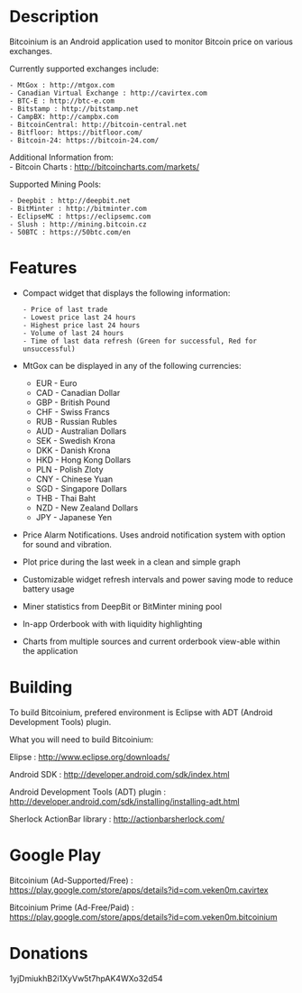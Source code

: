 Description
===============
Bitcoinium is an Android application used to monitor Bitcoin price on various exchanges. 

Currently supported exchanges include:

	- MtGox : http://mtgox.com
	- Canadian Virtual Exchange : http://cavirtex.com
	- BTC-E	: http://btc-e.com
	- Bitstamp : http://bitstamp.net
	- CampBX: http://campbx.com
	- BitcoinCentral: http://bitcoin-central.net
	- Bitfloor: https://bitfloor.com/
	- Bitcoin-24: https://bitcoin-24.com/
	
	
Additional Information from:	
	- Bitcoin Charts			: http://bitcoincharts.com/markets/

Supported Mining Pools:

	- Deepbit : http://deepbit.net
	- BitMinter : http://bitminter.com
	- EclipseMC : https://eclipsemc.com
	- Slush : http://mining.bitcoin.cz
	- 50BTC : https://50btc.com/en

Features
===============
- Compact widget that displays the following information:
 
      - Price of last trade
      - Lowest price last 24 hours
      - Highest price last 24 hours
      - Volume of last 24 hours
      - Time of last data refresh (Green for successful, Red for unsuccessful)
      
- MtGox can be displayed in any of the following currencies:
	- EUR - Euro
	- CAD - Canadian Dollar
	- GBP - British Pound
	- CHF - Swiss Francs
	- RUB - Russian Rubles
	- AUD - Australian Dollars
	- SEK - Swedish Krona
	- DKK - Danish Krona
	- HKD - Hong Kong Dollars
	- PLN - Polish Zloty
	- CNY - Chinese Yuan
	- SGD - Singapore Dollars
	- THB - Thai Baht
	- NZD - New Zealand Dollars
	- JPY - Japanese Yen

- Price Alarm Notifications. Uses android notification system with option for sound and vibration.
- Plot price during the last week in a clean and simple graph
- Customizable widget refresh intervals and power saving mode to reduce battery usage
- Miner statistics from DeepBit or BitMinter mining pool
- In-app Orderbook with with liquidity highlighting
- Charts from multiple sources and current orderbook view-able within the application

Building
===============
To build Bitcoinium, prefered environment is Eclipse with ADT (Android Development Tools) plugin. 

What you will need to build Bitcoinium:

Elipse									: http://www.eclipse.org/downloads/

Android SDK								: http://developer.android.com/sdk/index.html

Android Development Tools (ADT) plugin	: http://developer.android.com/sdk/installing/installing-adt.html

Sherlock ActionBar library				: http://actionbarsherlock.com/


Google Play
===============
Bitcoinium (Ad-Supported/Free)	: https://play.google.com/store/apps/details?id=com.veken0m.cavirtex

Bitcoinium Prime (Ad-Free/Paid)	: https://play.google.com/store/apps/details?id=com.veken0m.bitcoinium


Donations
===============
1yjDmiukhB2i1XyVw5t7hpAK4WXo32d54
